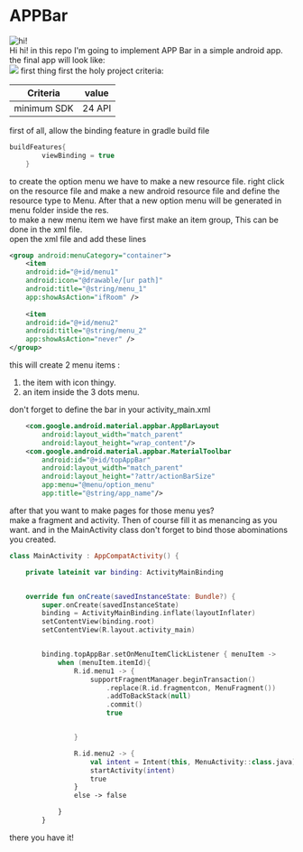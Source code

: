 # APPBar  
![hi!](https://encrypted-tbn0.gstatic.com/images?q=tbn:ANd9GcQtTlbpE1nfZCnirmdelRbDVtNWYDUF3sbekxol_mnMDw&s)  
Hi hi! in this repo I'm going to implement APP Bar in a simple android app.  
the final app will look like:  
![](https://media.discordapp.net/attachments/1023598916857499680/1151743124813643828/image.png?width=266&height=541)
first thing first the holy project criteria: 

|Criteria   |value  |
|-----------|-------|
|minimum SDK| 24 API|  
first of all, allow the binding feature in gradle build file  

```kotlin
buildFeatures{
        viewBinding = true
    }
```  
to create the option menu we have to make a new resource file. right click on the resource file and make a new android resource file and define the resource type to Menu. After that a new option menu will be generated in menu folder inside the res.  
to make a new menu item we have first make an item group, This can be done in the xml file.  
open the xml file and add these lines  
```xml
<group android:menuCategory="container">
    <item
    android:id="@+id/menu1"
    android:icon="@drawable/[ur path]"
    android:title="@string/menu_1"
    app:showAsAction="ifRoom" />
        
    <item
    android:id="@+id/menu2"
    android:title="@string/menu_2"
    app:showAsAction="never" />
</group>
```  
this will create 2 menu items :  
1. the item with icon thingy.
2. an item inside the 3 dots menu.  
  
don't forget to define the bar in your activity_main.xml  
```xml
    <com.google.android.material.appbar.AppBarLayout
        android:layout_width="match_parent"
        android:layout_height="wrap_content"/>
    <com.google.android.material.appbar.MaterialToolbar
        android:id="@+id/topAppBar"
        android:layout_width="match_parent"
        android:layout_height="?attr/actionBarSize"
        app:menu="@menu/option_menu"
        app:title="@string/app_name"/>
```  
after that you want to make pages for those menu yes?  
make a fragment and activity. Then of course fill it as menancing as you want. and in the MainActivity class don't forget to bind those abominations you created.  

```kotlin
class MainActivity : AppCompatActivity() {

    private lateinit var binding: ActivityMainBinding


    override fun onCreate(savedInstanceState: Bundle?) {
        super.onCreate(savedInstanceState)
        binding = ActivityMainBinding.inflate(layoutInflater)
        setContentView(binding.root)
        setContentView(R.layout.activity_main)


        binding.topAppBar.setOnMenuItemClickListener { menuItem ->
            when (menuItem.itemId){
                R.id.menu1 -> {
                    supportFragmentManager.beginTransaction()
                        .replace(R.id.fragmentcon, MenuFragment())
                        .addToBackStack(null)
                        .commit()
                        true


                }

                R.id.menu2 -> {
                    val intent = Intent(this, MenuActivity::class.java)
                    startActivity(intent)
                    true
                }
                else -> false

            }
        }
```  

there you have it!

